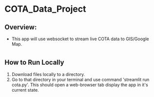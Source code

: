 # COTA_Data_Project
## Overview:
- This app will use websocket to stream live COTA data to GIS/Google Map. 

#


## How to Run Locally
1) Download files locally to a directory.
2) Go to that directory in your terminal and use command 'streamlit run cota.py'. This should open a web-browser tab display the app in it's current state. 
 

